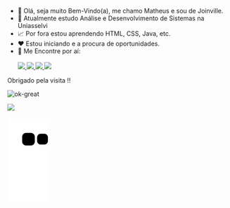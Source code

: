 - 👋 Olá, seja muito Bem-Vindo(a), me chamo Matheus e sou de Joinville.
- 👀 Atualmente estudo Análise e Desenvolvimento de Sistemas na Uniasselvi
- 📈 Por fora estou aprendendo HTML, CSS, Java, etc.
- ❤️ Estou iniciando e a procura de oportunidades.
- 💬 Me Encontre por aí: <br/><br/>
<a href="https://www.instagram.com/matheussan_99/"><img src="https://img.shields.io/badge/-Instagram-%23E4405F?style=for-the-badge&logo=instagram&logoColor=white"> 
                  </a>
<a href="https://www.twitch.tv/god_loki_"><img src="https://img.shields.io/badge/Twitch-9146FF?style=for-the-badge&logo=twitch&logoColor=white" target="_blank">                         </a>
<a href="mailto:99matheussan@gmail.com"><img src="https://img.shields.io/badge/Gmail-D14836?style=for-the-badge&logo=gmail&logoColor=white">
                  </a>
<a href="https://www.linkedin.com/in/matheussan/"><img src="https://img.shields.io/badge/-LinkedIn-%230077B5?style=for-the-badge&logo=linkedin&logoColor=white">
                  </a>     
</div>
Obrigado pela visita !!

![ok-great](https://user-images.githubusercontent.com/96385768/147524222-c71937df-2f19-465e-acef-98f438e25a37.gif)


<!---
MatheusSan99/MatheusSan99 is a ✨ special ✨ repository because its `README.md` (this file) appears on your GitHub profile.
You can click the Preview link to take a look at your changes.
--->
<div>
<a href="https://github.com/MatheusSan99">
<img height="180em" src="https://github-readme-stats.vercel.app/api?username=MatheusSan99&show_icons=true&theme=merko&include_all_commits=true&count_private=true"/>
</div>

  ![Snake animation](https://github.com/MatheusSan99/MatheusSan99/blob/output/github-contribution-grid-snake.svg)
